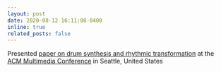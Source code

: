 ```yaml
---
layout: post
date: 2020-08-12 16:11:00-0400
inline: true
related_posts: false
---
```


Presented [paper on drum synthesis and rhythmic transformation](https://dl.acm.org/doi/10.1145/3394171.3413519) at the [ACM Multimedia Conference](https://2020.acmmm.org/) in Seattle, United States